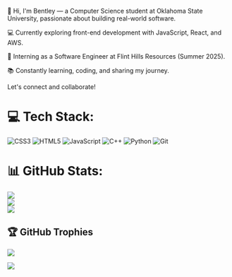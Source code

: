 👋 Hi, I'm Bentley — a Computer Science student at Oklahoma State University, passionate about building real-world software.

💻 Currently exploring front-end development with JavaScript, React, and AWS.

🚀 Interning as a Software Engineer at Flint Hills Resources (Summer 2025).

📚 Constantly learning, coding, and sharing my journey.

Let's connect and collaborate!
# 💻 Tech Stack:
![CSS3](https://img.shields.io/badge/css3-%231572B6.svg?style=for-the-badge&logo=css3&logoColor=white) ![HTML5](https://img.shields.io/badge/html5-%23E34F26.svg?style=for-the-badge&logo=html5&logoColor=white) ![JavaScript](https://img.shields.io/badge/javascript-%23323330.svg?style=for-the-badge&logo=javascript&logoColor=%23F7DF1E) ![C++](https://img.shields.io/badge/c++-%2300599C.svg?style=for-the-badge&logo=c%2B%2B&logoColor=white) ![Python](https://img.shields.io/badge/python-3670A0?style=for-the-badge&logo=python&logoColor=ffdd54) ![Git](https://img.shields.io/badge/git-%23F05033.svg?style=for-the-badge&logo=git&logoColor=white)
# 📊 GitHub Stats:
![](https://github-readme-stats.vercel.app/api?username=bentleylewis&theme=merko&hide_border=false&include_all_commits=false&count_private=false)<br/>
![](https://nirzak-streak-stats.vercel.app/?user=bentleylewis&theme=merko&hide_border=false)<br/>
![](https://github-readme-stats.vercel.app/api/top-langs/?username=bentleylewis&theme=merko&hide_border=false&include_all_commits=false&count_private=false&layout=compact)

## 🏆 GitHub Trophies
![](https://github-profile-trophy.vercel.app/?username=bentleylewis&theme=transparent&no-frame=true&no-bg=true&margin-w=4)


[![](https://visitcount.itsvg.in/api?id=bentleylewis&icon=7&color=11)](https://visitcount.itsvg.in)


